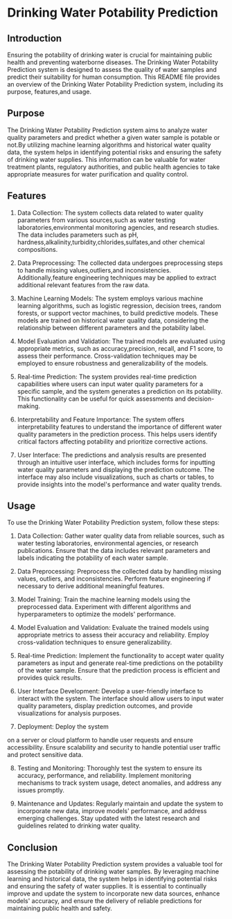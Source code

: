 
# Drinking Water Potability Prediction

## Introduction
Ensuring the potability of drinking water is crucial for maintaining public health and preventing waterborne diseases. The Drinking Water Potability Prediction system is designed to assess the quality of water samples and predict their suitability for human consumption. This README file provides an overview of the Drinking Water Potability Prediction system, including its purpose, features,and usage.

## Purpose
The Drinking Water Potability Prediction system aims to analyze water quality parameters and predict whether a given water sample is potable or not.By utilizing machine learning algorithms and historical water quality data, the system helps in identifying potential risks and ensuring the safety of drinking water supplies. This information can be valuable for water treatment plants, regulatory authorities, and public health agencies to take appropriate measures for water purification and quality control.

## Features
1. Data Collection: The system collects data related to water quality parameters from various sources,such as water testing laboratories,environmental monitoring agencies, and research studies. The data includes parameters such as pH, hardness,alkalinity,turbidity,chlorides,sulfates,and other chemical compositions.

2. Data Preprocessing: The collected data undergoes preprocessing steps to handle missing values,outliers,and inconsistencies. Additionally,feature engineering techniques may be applied to extract additional relevant features from the raw data.

3. Machine Learning Models: The system employs various machine learning algorithms, such as logistic regression, decision trees, random forests, or support vector machines, to build predictive models. These models are trained on historical water quality data, considering the relationship between different parameters and the potability label.

4. Model Evaluation and Validation: The trained models are evaluated using appropriate metrics, such as accuracy,precision, recall, and F1 score, to assess their performance. Cross-validation techniques may be employed to ensure robustness and generalizability of the models.

5. Real-time Prediction: The system provides real-time prediction capabilities where users can input water quality parameters for a specific sample, and the system generates a prediction on its potability. This functionality can be useful for quick assessments and decision-making.

6. Interpretability and Feature Importance: The system offers interpretability features to understand the importance of different water quality parameters in the prediction process. This helps users identify critical factors affecting potability and prioritize corrective actions.

7. User Interface: The predictions and analysis results are presented through an intuitive user interface, which includes forms for inputting water quality parameters and displaying the prediction outcome. The interface may also include visualizations, such as charts or tables, to provide insights into the model's performance and water quality trends.

## Usage
To use the Drinking Water Potability Prediction system, follow these steps:

1. Data Collection: Gather water quality data from reliable sources, such as water testing laboratories, environmental agencies, or research publications. Ensure that the data includes relevant parameters and labels indicating the potability of each water sample.

2. Data Preprocessing: Preprocess the collected data by handling missing values, outliers, and inconsistencies. Perform feature engineering if necessary to derive additional meaningful features.

3. Model Training: Train the machine learning models using the preprocessed data. Experiment with different algorithms and hyperparameters to optimize the models' performance.

4. Model Evaluation and Validation: Evaluate the trained models using appropriate metrics to assess their accuracy and reliability. Employ cross-validation techniques to ensure generalizability.

5. Real-time Prediction: Implement the functionality to accept water quality parameters as input and generate real-time predictions on the potability of the water sample. Ensure that the prediction process is efficient and provides quick results.

6. User Interface Development: Develop a user-friendly interface to interact with the system. The interface should allow users to input water quality parameters, display prediction outcomes, and provide visualizations for analysis purposes.

7. Deployment: Deploy the system

 on a server or cloud platform to handle user requests and ensure accessibility. Ensure scalability and security to handle potential user traffic and protect sensitive data.

8. Testing and Monitoring: Thoroughly test the system to ensure its accuracy, performance, and reliability. Implement monitoring mechanisms to track system usage, detect anomalies, and address any issues promptly.

9. Maintenance and Updates: Regularly maintain and update the system to incorporate new data, improve models' performance, and address emerging challenges. Stay updated with the latest research and guidelines related to drinking water quality.

## Conclusion
The Drinking Water Potability Prediction system provides a valuable tool for assessing the potability of drinking water samples. By leveraging machine learning and historical data, the system helps in identifying potential risks and ensuring the safety of water supplies. It is essential to continually improve and update the system to incorporate new data sources, enhance models' accuracy, and ensure the delivery of reliable predictions for maintaining public health and safety.
